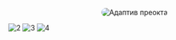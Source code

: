 <p align="center">
  <img src="https://github.com/user-attachments/assets/39dc1992-4a26-460b-ba2a-8338a770194a" alt="Адаптив преокта" style="border-radius: 15px"/>
</p>

![2](https://github.com/user-attachments/assets/7d2ae537-bc8b-4dd2-ae01-085bab35e4f5)
![3](https://github.com/user-attachments/assets/6610c01c-64a4-48b3-b7b7-613baebd96e5)
![4](https://github.com/user-attachments/assets/73b06081-4bd7-4739-ade7-e3f800362982)
